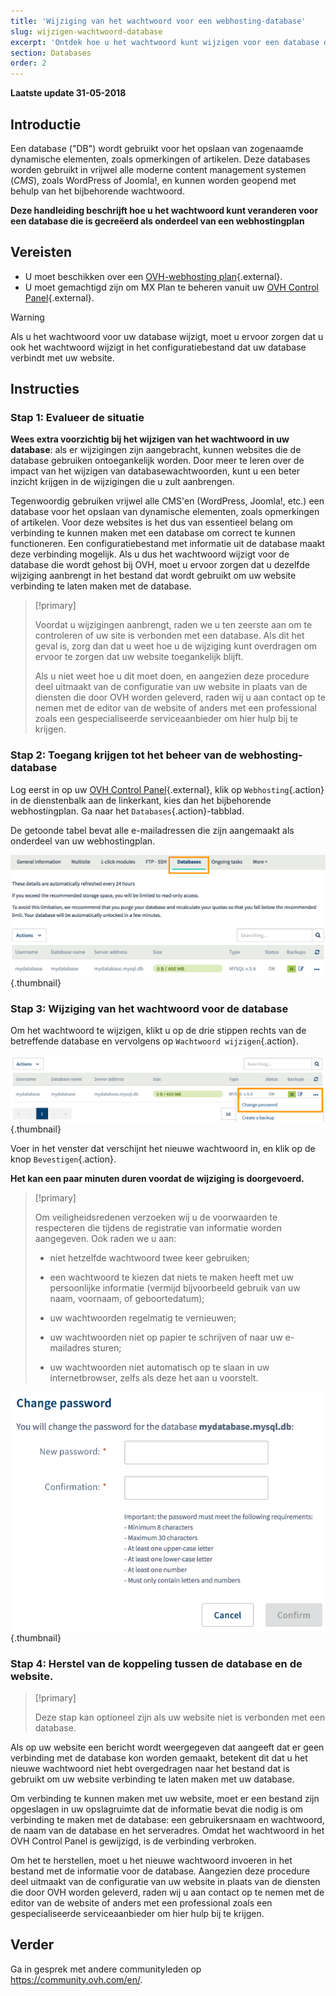 ```yaml
---
title: 'Wijziging van het wachtwoord voor een webhosting-database'
slug: wijzigen-wachtwoord-database
excerpt: 'Ontdek hoe u het wachtwoord kunt wijzigen voor een database die is gecreëerd als onderdeel van een webhostingplan'
section: Databases
order: 2
---
```


**Laatste update 31-05-2018**

## Introductie

Een database ("DB") wordt gebruikt voor het opslaan van zogenaamde dynamische elementen, zoals opmerkingen of artikelen. Deze databases worden gebruikt in vrijwel alle moderne content management systemen (*CMS*), zoals WordPress of Joomla!, en kunnen worden geopend met behulp van het bijbehorende wachtwoord.

**Deze handleiding beschrijft hoe u het wachtwoord kunt veranderen voor een database die is gecreëerd als onderdeel van een webhostingplan**

## Vereisten

- U moet beschikken over een [OVH-webhosting plan](https://www.ovh.com/nl/shared-hosting/){.external}.
- U moet gemachtigd zijn om MX Plan te beheren vanuit uw [OVH Control Panel](https://www.ovh.com/auth/?action=gotomanager){.external}.

> [!warning]
>
> Als u het wachtwoord voor uw database wijzigt, moet u ervoor zorgen dat u ook het wachtwoord wijzigt in het configuratiebestand dat uw database verbindt met uw website.
>

## Instructies

### Stap 1: Evalueer de situatie 

**Wees extra voorzichtig bij het wijzigen van het wachtwoord in uw database**: als er wijzigingen zijn aangebracht, kunnen websites die de database gebruiken ontoegankelijk worden. Door meer te leren over de impact van het wijzigen van databasewachtwoorden, kunt u een beter inzicht krijgen in de wijzigingen die u zult aanbrengen.

Tegenwoordig gebruiken vrijwel alle CMS'en (WordPress, Joomla!, etc.) een database voor het opslaan van dynamische elementen, zoals opmerkingen of artikelen. Voor deze websites is het dus van essentieel belang om verbinding te kunnen maken met een database om correct te kunnen functioneren. Een configuratiebestand met informatie uit de database maakt deze verbinding mogelijk. Als u dus het wachtwoord wijzigt voor de database die wordt gehost bij OVH, moet u ervoor zorgen dat u dezelfde wijziging aanbrengt in het bestand dat wordt gebruikt om uw website verbinding te laten maken met de database.

> [!primary]
>
> Voordat u wijzigingen aanbrengt, raden we u ten zeerste aan om te controleren of uw site is verbonden met een database. Als dit het geval is, zorg dan dat u weet hoe u de wijziging kunt overdragen om ervoor te zorgen dat uw website toegankelijk blijft.
>
> Als u niet weet hoe u dit moet doen, en aangezien deze procedure deel uitmaakt van de configuratie van uw website in plaats van de diensten die door OVH worden geleverd, raden wij u aan contact op te nemen met de editor van de website of anders met een professional zoals een gespecialiseerde serviceaanbieder om hier hulp bij te krijgen.
>

### Stap 2: Toegang krijgen tot het beheer van de webhosting-database

Log eerst in op uw [OVH Control Panel](https://www.ovh.com/auth/?action=gotomanager){.external}, klik op `Webhosting`{.action} in de dienstenbalk aan de linkerkant, kies dan het bijbehorende webhostingplan. Ga naar het `Databases`{.action}-tabblad.

De getoonde tabel bevat alle e-mailadressen die zijn aangemaakt als onderdeel van uw webhostingplan.

![databasepassword](images/database-password-step1.png){.thumbnail}

### Stap 3: Wijziging van het wachtwoord voor de database

Om het wachtwoord te wijzigen, klikt u op de drie stippen rechts van de betreffende database en vervolgens op `Wachtwoord wijzigen`{.action}.

![databasepassword](images/database-password-step2.png){.thumbnail}

Voer in het venster dat verschijnt het nieuwe wachtwoord in, en klik op de knop `Bevestigen`{.action}.

**Het kan een paar minuten duren voordat de wijziging is doorgevoerd.**

> [!primary]
>
> Om veiligheidsredenen verzoeken wij u de voorwaarden te respecteren die tijdens de registratie van informatie worden aangegeven. Ook raden we u aan: 
>
> - niet hetzelfde wachtwoord twee keer gebruiken;
>
> - een wachtwoord te kiezen dat niets te maken heeft met uw persoonlijke informatie (vermijd bijvoorbeeld gebruik van uw naam, voornaam, of geboortedatum);
>
> - uw wachtwoorden regelmatig te vernieuwen;
>
> - uw wachtwoorden niet op papier te schrijven of naar uw e-mailadres sturen;
>
> - uw wachtwoorden niet automatisch op te slaan in uw internetbrowser, zelfs als deze het aan u voorstelt.
>

![databasepassword](images/database-password-step3.png){.thumbnail}

### Stap 4: Herstel van de koppeling tussen de database en de website.

> [!primary]
>
> Deze stap kan optioneel zijn als uw website niet is verbonden met een database.
>

Als op uw website een bericht wordt weergegeven dat aangeeft dat er geen verbinding met de database kon worden gemaakt, betekent dit dat u het nieuwe wachtwoord niet hebt overgedragen naar het bestand dat is gebruikt om uw website verbinding te laten maken met uw database.

Om verbinding te kunnen maken met uw website, moet er een bestand zijn opgeslagen in uw opslagruimte dat de informatie bevat die nodig is om verbinding te maken met de database: een gebruikersnaam en wachtwoord, de naam van de database en het serveradres. Omdat het wachtwoord in het OVH Control Panel is gewijzigd, is de verbinding verbroken.

Om het te herstellen, moet u het nieuwe wachtwoord invoeren in het bestand met de informatie voor de database. Aangezien deze procedure deel uitmaakt van de configuratie van uw website in plaats van de diensten die door OVH worden geleverd, raden wij u aan contact op te nemen met de editor van de website of anders met een professional zoals een gespecialiseerde serviceaanbieder om hier hulp bij te krijgen.

## Verder

Ga in gesprek met andere communityleden op <https://community.ovh.com/en/>.